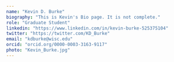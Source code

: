```yaml
---
name: "Kevin D. Burke"
biography: "This is Kevin's Bio page. It is not complete."
role: "Graduate Student"
linkedin: "https://www.linkedin.com/in/kevin-burke-525375104"
twitter: "https://twitter.com/KD_Burke"
email: "kdburke@wisc.edu"
orcid: "orcid.org/0000-0003-3163-9117"
photo: "Kevin_Burke.jpg"
---
```

